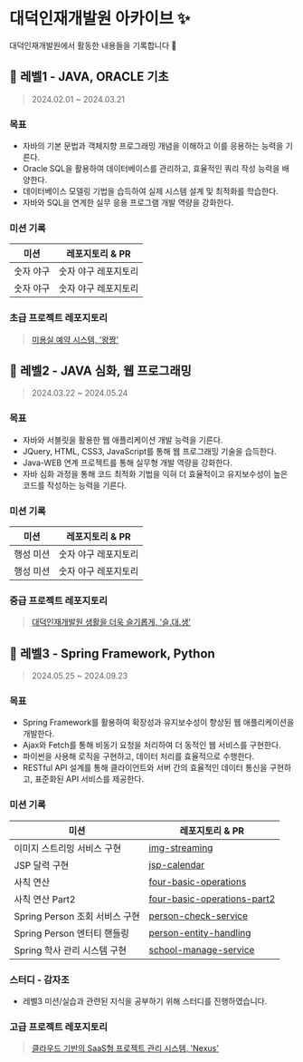 # 대덕인재개발원 아카이브 ✨

대덕인재개발원에서 활동한 내용들을 기록합니다 📝

## 🌱 레벨1 - JAVA, ORACLE 기초

> 2024.02.01 ~ 2024.03.21

### 목표

- 자바의 기본 문법과 객체지향 프로그래밍 개념을 이해하고 이를 응용하는 능력을 기른다.
- Oracle SQL을 활용하여 데이터베이스를 관리하고, 효율적인 쿼리 작성 능력을 배양한다.
- 데이터베이스 모델링 기법을 습득하여 실제 시스템 설계 및 최적화를 학습한다.
- 자바와 SQL을 연계한 실무 응용 프로그램 개발 역량을 강화한다. 

### 미션 기록

| 미션                        | 레포지토리 & PR                                                                                    |
| --------------------------- | --------------------------------------------------------------------------------------------- |
| 숫자 야구                   | 숫자 야구 레포지토리             |
| 숫자 야구                   | 숫자 야구 레포지토리             |

### 초급 프로젝트 레포지토리

> [미용실 예약 시스템, '왕짱'](https://github.com/GilDoYean)

## 🌿 레벨2 - JAVA 심화, 웹 프로그래밍

> 2024.03.22 ~ 2024.05.24

### 목표

- 자바와 서블릿을 활용한 웹 애플리케이션 개발 능력을 기른다.
- JQuery, HTML, CSS3, JavaScript를 통해 웹 프로그래밍 기술을 습득한다.
- Java-WEB 연계 프로젝트를 통해 실무형 개발 역량을 강화한다.
- 자바 심화 과정을 통해 코드 최적화 기법을 익혀 더 효율적이고 유지보수성이 높은 코드를 작성하는 능력을 기른다.

### 미션 기록

| 미션                        | 레포지토리 & PR                                                                                 |
| --------------------------- | --------------------------------------------------------------------------------------------- |
| 행성 미션                   | 숫자 야구 레포지토리             |
| 행성 미션                   | 숫자 야구 레포지토리             |

### 중급 프로젝트 레포지토리

> [대덕인재개발원 생활을 더욱 슬기롭게, '슬.대.생'](https://github.com/GilDoYean)

## 🌳 레벨3 - Spring Framework, Python

> 2024.05.25 ~ 2024.09.23

### 목표

- Spring Framework를 활용하여 확장성과 유지보수성이 향상된 웹 애플리케이션을 개발한다.
- Ajax와 Fetch를 통해 비동기 요청을 처리하여 더 동적인 웹 서비스를 구현한다.
- 파이썬을 사용해 로직을 구현하고, 데이터 처리를 효율적으로 수행한다.
- RESTful API 설계를 통해 클라이언트와 서버 간의 효율적인 데이터 통신을 구현하고, 표준화된 API 서비스를 제공한다.

### 미션 기록

| 미션                        | 레포지토리 & PR                                                                                 |
| --------------------------- | --------------------------------------------------------------------------------------------- |
| 이미지 스트리밍 서비스 구현                   | [img-streaming](https://github.com/GilDoYean)              |
| JSP 달력 구현                   | [jsp-calendar](https://github.com/GilDoYean)             |
| 사칙 연산                   | [four-basic-operations](https://github.com/GilDoYean)             |
| 사칙 연산 Part2                   | [four-basic-operations-part2](https://github.com/GilDoYean)             |
| Spring Person 조회 서비스 구현                    | [person-check-service](https://github.com/GilDoYean)             |
| Spring Person 엔터티 핸들링                   | [person-entity-handling](https://github.com/GilDoYean)             |
| Spring 학사 관리 시스템 구현                   | [school-manage-service](https://github.com/GilDoYean)             |

### 스터디 - 감자조

- 레벨3 미션/실습과 관련된 지식을 공부하기 위해 스터디를 진행하였습니다.

### 고급 프로젝트 레포지토리

> [클라우드 기반의 SaaS형 프로젝트 관리 시스템, 'Nexus'](https://github.com/GilDoYean/daedeok-teams-Nexus)
